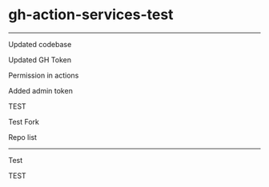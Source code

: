 # gh-action-services-test

---

Updated codebase

Updated GH Token

Permission in actions

Added admin token


TEST

Test Fork

Repo list

---








Test

TEST
